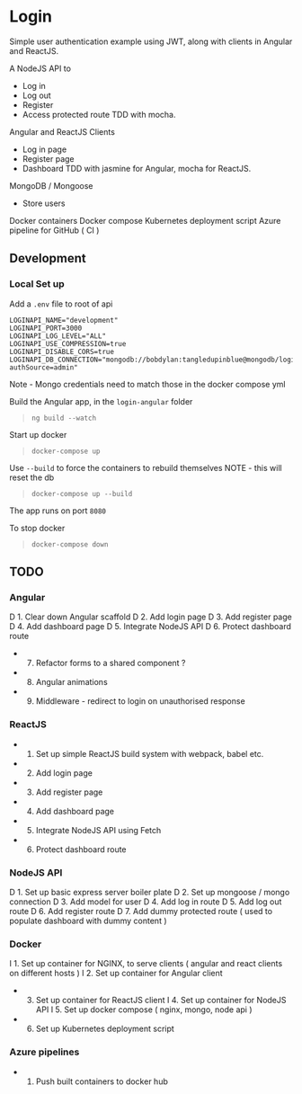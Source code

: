 # Login

Simple user authentication example using JWT, along with clients in Angular and ReactJS.

A NodeJS API to
- Log in
- Log out
- Register
- Access protected route
TDD with mocha.

Angular and ReactJS Clients
- Log in page
- Register page
- Dashboard
TDD with jasmine for Angular, mocha for ReactJS.

MongoDB / Mongoose
- Store users

Docker containers
Docker compose
Kubernetes deployment script
Azure pipeline for GitHub ( CI )

## Development

### Local Set up

Add a `.env` file to root of api
```
LOGINAPI_NAME="development"
LOGINAPI_PORT=3000
LOGINAPI_LOG_LEVEL="ALL"
LOGINAPI_USE_COMPRESSION=true
LOGINAPI_DISABLE_CORS=true
LOGINAPI_DB_CONNECTION="mongodb://bobdylan:tangledupinblue@mongodb/loginappdb?authSource=admin"
```
Note - Mongo credentials need to match those in the docker compose yml

Build the Angular app, in the `login-angular` folder
>`ng build --watch`

Start up docker
>`docker-compose up`

Use `--build` to force the containers to rebuild themselves
NOTE - this will reset the db
>`docker-compose up --build`

The app runs on port `8080`

To stop docker
>`docker-compose down`

## TODO

### Angular

D 1. Clear down Angular scaffold
D 2. Add login page
D 3. Add register page
D 4. Add dashboard page
D 5. Integrate NodeJS API
D 6. Protect dashboard route
- 7. Refactor forms to a shared component ?
- 8. Angular animations
- 9. Middleware - redirect to login on unauthorised response

### ReactJS

- 1. Set up simple ReactJS build system with webpack, babel etc.
- 2. Add login page
- 3. Add register page
- 4. Add dashboard page
- 5. Integrate NodeJS API using Fetch
- 6. Protect dashboard route

### NodeJS API

D 1. Set up basic express server boiler plate
D 2. Set up mongoose / mongo connection
D 3. Add model for user
D 4. Add log in route
D 5. Add log out route
D 6. Add register route
D 7. Add dummy protected route ( used to populate dashboard with dummy content )

### Docker

I 1. Set up container for NGINX, to serve clients ( angular and react clients on different hosts )
I 2. Set up container for Angular client
- 3. Set up container for ReactJS client
I 4. Set up container for NodeJS API
I 5. Set up docker compose ( nginx, mongo, node api )
- 6. Set up Kubernetes deployment script

### Azure pipelines

- 1. Push built containers to docker hub
